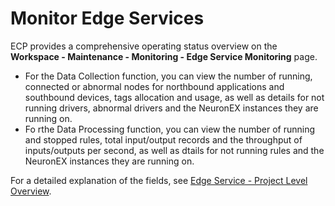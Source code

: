 # Monitor Edge Services

ECP provides a comprehensive operating status overview on the **Workspace - Maintenance - Monitoring - Edge Service Monitoring** page.

- For the Data Collection function, you can view the number of running, connected or abnormal nodes for northbound applications and southbound devices, tags allocation and usage, as well as details for not running drivers, abnormal drivers and the NeuronEX instances they are running on.
- Fo rthe Data Processing function, you can view the number of running and stopped rules, total input/output records and the throughput of inputs/outputs per second, as well as dtails for not running rules and the NeuronEX instances they are running on.

For a detailed explanation of the fields, see [Edge Service - Project Level Overview](../edge_service/edge_project_statistics).
